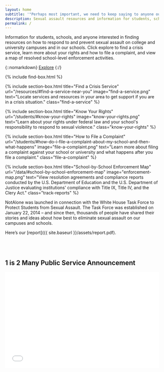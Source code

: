 ```yaml
---
layout: home
subtitle: '"Perhaps most important, we need to keep saying to anyone out there who has ever been assaulted:  you are not alone. <br>We have your back.  I’ve got your back."<em class="citation">President Barack Obama, January 22, 2014</em>'
description: Sexual assault resources and information for students, schools, and advocates.
permalink: /
---
```


<div class="top-message">
Information for students, schools, and anyone interested in finding resources on how to respond to and prevent sexual assault on college and university campuses and in our schools. Click explore to find a crisis service, learn more about your rights and how to file a complaint, and view a map of resolved school-level enforcement activities.

{::nomarkdown}
<a class="btn action" href="#find-box">Explore</a>
{:/}
</div>

{% include find-box.html %}

<div id="tools">
{% include section-box.html title="Find a Crisis Service" url="/resources/#find-a-service-near-you" image="find-a-service.png" text="Locate services and resources in your area to get support if you are in a crisis situation." class="find-a-service" %}

{% include section-box.html title="Know Your Rights" url="/students/#know-your-rights" image="know-your-rights.png" text="Learn about your rights under federal law and your school's responsibility to respond to sexual violence." class="know-your-rights" %}

{% include section-box.html title="How to File a Complaint" url="/students/#how-do-i-file-a-complaint-about-my-school-and-then-what-happens" image="file-a-complaint.png" text="Learn more about filing a complaint against your school or university and what happens after you file a complaint." class="file-a-complaint" %}

{% include section-box.html title="School-by-School Enforcement Map" url="/data/#school-by-school-enforcement-map" image="enforcement-map.png" text="View resolution agreements and compliance reports conducted by the U.S. Department of Education and the U.S. Department of Justice evaluating institutions' compliance with Title IX, Title IV, and the Clery Act." class="track-reports" %}
</div>

<div class="top-message">

NotAlone was launched in connection with the White House Task Force to Protect Students from Sexual Assault.  The Task Force was established on January 22, 2014 – and since then, thousands of people have shared their stories and ideas about how best to eliminate sexual assault on our campuses and schools.

Here’s our [report]({{ site.baseurl }}/assets/report.pdf).

</div>
<br>
<br>

## 1 is 2 Many Public Service Announcement
<style>.embed-container { position: relative; padding-bottom: 56.25%; padding-top: 30px; height: 0; overflow: hidden; max-width: 100%; height: auto; } .embed-container iframe, .embed-container object, .embed-container embed { position: absolute; top: 0; left: 0; width: 100%; height: 100%; }</style><div class='embed-container'><iframe src='//www.youtube-nocookie.com/embed/xLdElcv5qqc' frameborder='0' allowfullscreen></iframe></div>